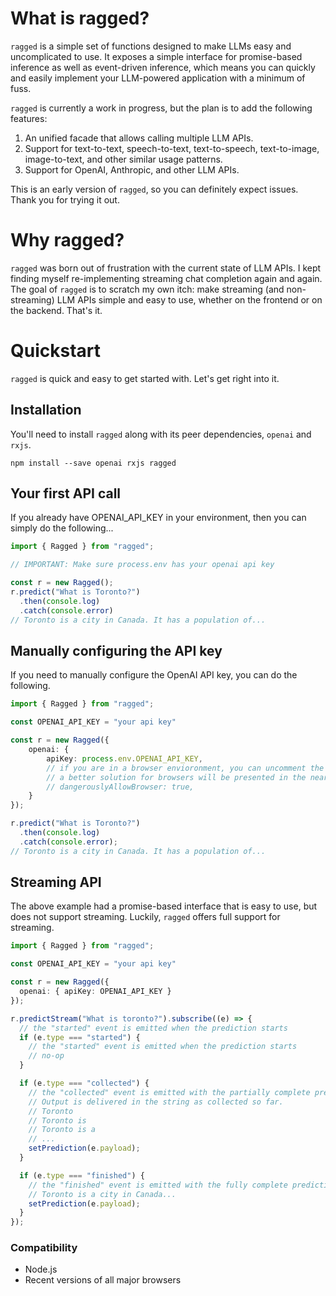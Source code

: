 
# What is ragged?

`ragged` is a simple set of functions designed to make LLMs easy and uncomplicated to use. It exposes a simple interface for promise-based inference as well as event-driven inference, which means you can quickly and easily implement your LLM-powered application with a minimum of fuss.

`ragged` is currently a work in progress, but the plan is to add the following features:

1. An unified facade that allows calling multiple LLM APIs.
2. Support for text-to-text, speech-to-text, text-to-speech, text-to-image, image-to-text, and other similar usage patterns.
3. Support for OpenAI, Anthropic, and other LLM APIs.

This is an early version of `ragged`, so you can definitely expect issues. Thank you for trying it out.

# Why ragged?

`ragged` was born out of frustration with the current state of LLM APIs. I kept finding myself re-implementing streaming chat completion again and again. The goal of `ragged` is to scratch my own itch: make streaming (and non-streaming) LLM APIs simple and easy to use, whether on the frontend or on the backend. That's it.

# Quickstart

`ragged` is quick and easy to get started with. Let's get right into it.

## Installation

You'll need to install `ragged` along with its peer dependencies, `openai` and `rxjs`.

```
npm install --save openai rxjs ragged
```

## Your first API call

If you already have OPENAI_API_KEY in your environment, then you can simply do the following...

```ts
import { Ragged } from "ragged";

// IMPORTANT: Make sure process.env has your openai api key

const r = new Ragged();
r.predict("What is Toronto?")
  .then(console.log)
  .catch(console.error)
// Toronto is a city in Canada. It has a population of...
```

## Manually configuring the API key

If you need to manually configure the OpenAI API key, you can do the following.

```ts
import { Ragged } from "ragged";

const OPENAI_API_KEY = "your api key"

const r = new Ragged({
    openai: {
        apiKey: process.env.OPENAI_API_KEY,
        // if you are in a browser envioronment, you can uncomment the following line to try out ragged.
        // a better solution for browsers will be presented in the near future.
        // dangerouslyAllowBrowser: true,
    }
});

r.predict("What is Toronto?")
  .then(console.log)
  .catch(console.error);
// Toronto is a city in Canada. It has a population of...
```

## Streaming API

The above example had a promise-based interface that is easy to use, but does not support streaming. Luckily, `ragged` offers full support for streaming.

```ts
import { Ragged } from "ragged";

const OPENAI_API_KEY = "your api key"

const r = new Ragged({
  openai: { apiKey: OPENAI_API_KEY }
});

r.predictStream("What is toronto?").subscribe((e) => {
  // the "started" event is emitted when the prediction starts
  if (e.type === "started") {
    // the "started" event is emitted when the prediction starts
    // no-op
  }

  if (e.type === "collected") {
    // the "collected" event is emitted with the partially complete prediction as it streams down
    // Output is delivered in the string as collected so far.
    // Toronto
    // Toronto is
    // Toronto is a
    // ...
    setPrediction(e.payload);
  }

  if (e.type === "finished") {
    // the "finished" event is emitted with the fully complete prediction
    // Toronto is a city in Canada...
    setPrediction(e.payload); 
  }
});
```

### Compatibility

* Node.js
* Recent versions of all major browsers
